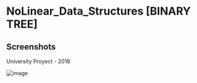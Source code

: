 # NoLinear_Data_Structures [BINARY TREE]
## Screenshots
University Proyect - 2018

![image](https://user-images.githubusercontent.com/67779237/124450407-fe13e580-dd49-11eb-9f06-f650660dc283.png)

